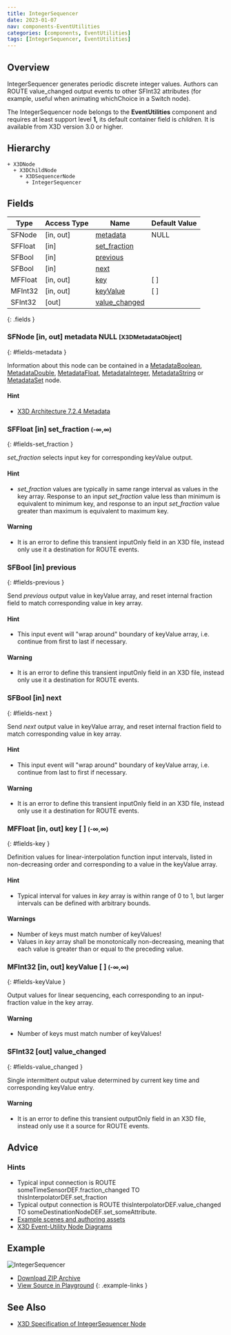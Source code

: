 ```yaml
---
title: IntegerSequencer
date: 2023-01-07
nav: components-EventUtilities
categories: [components, EventUtilities]
tags: [IntegerSequencer, EventUtilities]
---
```

<style>
.post h3 {
  word-spacing: 0.2em;
}
</style>

## Overview

IntegerSequencer generates periodic discrete integer values. Authors can ROUTE value_changed output events to other SFInt32 attributes (for example, useful when animating whichChoice in a Switch node).

The IntegerSequencer node belongs to the **EventUtilities** component and requires at least support level **1,** its default container field is *children.* It is available from X3D version 3.0 or higher.

## Hierarchy

```
+ X3DNode
  + X3DChildNode
    + X3DSequencerNode
      + IntegerSequencer
```

## Fields

| Type | Access Type | Name | Default Value |
| ---- | ----------- | ---- | ------------- |
| SFNode | [in, out] | [metadata](#fields-metadata) | NULL  |
| SFFloat | [in] | [set_fraction](#fields-set_fraction) |  |
| SFBool | [in] | [previous](#fields-previous) |  |
| SFBool | [in] | [next](#fields-next) |  |
| MFFloat | [in, out] | [key](#fields-key) | [ ] |
| MFInt32 | [in, out] | [keyValue](#fields-keyValue) | [ ] |
| SFInt32 | [out] | [value_changed](#fields-value_changed) |  |
{: .fields }

### SFNode [in, out] **metadata** NULL <small>[X3DMetadataObject]</small>
{: #fields-metadata }

Information about this node can be contained in a [MetadataBoolean](/x_ite/components/core/metadataboolean/), [MetadataDouble](/x_ite/components/core/metadatadouble/), [MetadataFloat](/x_ite/components/core/metadatafloat/), [MetadataInteger](/x_ite/components/core/metadatainteger/), [MetadataString](/x_ite/components/core/metadatastring/) or [MetadataSet](/x_ite/components/core/metadataset/) node.

#### Hint

- [X3D Architecture 7.2.4 Metadata](https://www.web3d.org/specifications/X3Dv4/ISO-IEC19775-1v4-IS/Part01/components/core.html#Metadata)

### SFFloat [in] **set_fraction** <small>(-∞,∞)</small>
{: #fields-set_fraction }

*set_fraction* selects input key for corresponding keyValue output.

#### Hint

- *set_fraction* values are typically in same range interval as values in the key array. Response to an input *set_fraction* value less than minimum is equivalent to minimum key, and response to an input *set_fraction* value greater than maximum is equivalent to maximum key.

#### Warning

- It is an error to define this transient inputOnly field in an X3D file, instead only use it a destination for ROUTE events.

### SFBool [in] **previous**
{: #fields-previous }

Send *previous* output value in keyValue array, and reset internal fraction field to match corresponding value in key array.

#### Hint

- This input event will "wrap around" boundary of keyValue array, i.e. continue from first to last if necessary.

#### Warning

- It is an error to define this transient inputOnly field in an X3D file, instead only use it a destination for ROUTE events.

### SFBool [in] **next**
{: #fields-next }

Send *next* output value in keyValue array, and reset internal fraction field to match corresponding value in key array.

#### Hint

- This input event will "wrap around" boundary of keyValue array, i.e. continue from last to first if necessary.

#### Warning

- It is an error to define this transient inputOnly field in an X3D file, instead only use it a destination for ROUTE events.

### MFFloat [in, out] **key** [ ] <small>(-∞,∞)</small>
{: #fields-key }

Definition values for linear-interpolation function input intervals, listed in non-decreasing order and corresponding to a value in the keyValue array.

#### Hint

- Typical interval for values in *key* array is within range of 0 to 1, but larger intervals can be defined with arbitrary bounds.

#### Warnings

- Number of keys must match number of keyValues!
- Values in *key* array shall be monotonically non-decreasing, meaning that each value is greater than or equal to the preceding value.

### MFInt32 [in, out] **keyValue** [ ] <small>(-∞,∞)</small>
{: #fields-keyValue }

Output values for linear sequencing, each corresponding to an input-fraction value in the key array.

#### Warning

- Number of keys must match number of keyValues!

### SFInt32 [out] **value_changed**
{: #fields-value_changed }

Single intermittent output value determined by current key time and corresponding keyValue entry.

#### Warning

- It is an error to define this transient outputOnly field in an X3D file, instead only use it a source for ROUTE events.

## Advice

### Hints

- Typical input connection is ROUTE someTimeSensorDEF.fraction_changed TO thisInterpolatorDEF.set_fraction
- Typical output connection is ROUTE thisInterpolatorDEF.value_changed TO someDestinationNodeDEF.set_someAttribute.
- [Example scenes and authoring assets](https://www.web3d.org/x3d/content/examples/X3dForWebAuthors/Chapter09-EventUtilitiesScripting)
- [X3D Event-Utility Node Diagrams](https://www.web3d.org/x3d/content/examples/X3dForWebAuthors/Chapter09-EventUtilitiesScripting/X3dEventUtilityNodeEventDiagrams.pdf)

## Example

<x3d-canvas class="xr-button-br" src="https://create3000.github.io/media/examples/EventUtilities/IntegerSequencer/IntegerSequencer.x3d" contentScale="auto" update="auto">
  <img src="https://create3000.github.io/media/examples/EventUtilities/IntegerSequencer/screenshot.avif" alt="IntegerSequencer"/>
</x3d-canvas>

- [Download ZIP Archive](https://create3000.github.io/media/examples/EventUtilities/IntegerSequencer/IntegerSequencer.zip)
- [View Source in Playground](/x_ite/playground/?url=https://create3000.github.io/media/examples/EventUtilities/IntegerSequencer/IntegerSequencer.x3d)
{: .example-links }

## See Also

- [X3D Specification of IntegerSequencer Node](https://www.web3d.org/documents/specifications/19775-1/V4.0/Part01/components/eventUtilities.html#IntegerSequencer)
